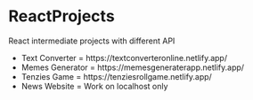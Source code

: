 # ReactProjects
React intermediate projects with different API

<ul>
    <li>Text Converter = https://textconverteronline.netlify.app/</li>
    <li>Memes Generator = https://memesgeneraterapp.netlify.app/</li>
    <li>Tenzies Game = https://tenziesrollgame.netlify.app/</li>
    <li>News Website = Work on localhost only</li>
</ul>
